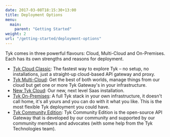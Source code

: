 ```yaml
--- 
date: 2017-03-08T18:15:30+13:00
title: Deployment Options
menu:
  main:
    parent: "Getting Started"
weight: 2
url: "/getting-started/deployment-options"
---
```



Tyk comes in three powerful flavours: Cloud, Multi-Cloud and On-Premises. Each has its own strengths and reasons for deployment.

- [Tyk Cloud Classic](/docs/getting-started/installation/with-tyk-cloud-classic/): The fastest way to explore Tyk – no setup, no installations, just a straight-up cloud-based API gateway and proxy.
- [Tyk Multi-Cloud](/docs/getting-started/installation/with-tyk-multi-cloud/): Get the best of both worlds, manage things from our cloud but get one or more Tyk Gateway's in your infrastructure.
- [New Tyk Cloud](/docs/tyk-cloud/): Our new, next level Saas installation.
- [Tyk On-Premises](/docs/getting-started/installation/with-tyk-on-premises/): A full Tyk stack in your own infrastructure, it doesn't call home, it's all yours and you can do with it what you like. This is the most flexible Tyk deployment you could have.
- [Tyk Community Edition](/docs/getting-started/installation/with-tyk-community-edition/): Tyk Community Edition is the open-source API Gateway that is developed by our community and supported by our community members and advocates (with some help from the Tyk Technologies team).